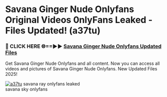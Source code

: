 # Savana Ginger Nude Onlyfans Original Videos 0nlyFans Leaked - Files Updated! (a37tu)

<h3>🔴 CLICK HERE 🌐==►► <a href="https://tinyurl.com/4seja8ks" rel="nofollow">Savana Ginger Nude Onlyfans Updated Files</a></h3>

Get Savana Ginger Nude Onlyfans and all content. Now you can access all videos and pictures of Savana Ginger Nude Onlyfans. New Updated Files 2025!

[![a37tu](https://i.imgur.com/EWjZXRe.gif)](https://tinyurl.com/4seja8ks)
savana ray onlyfans leaked<br>
savana sky onlyfans